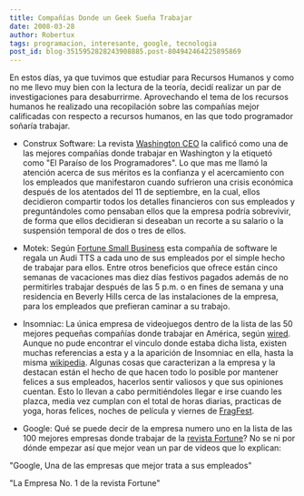 ```yaml
---
title: Compañías Donde un Geek Sueña Trabajar
date: 2008-03-28
author: Robertux
tags: programacion, interesante, google, tecnologia
post_id: blog-3515952828243908885.post-804942464225895869
---
```


En estos días, ya que tuvimos que estudiar para Recursos Humanos y como no me llevo muy bien con la lectura de la teoría, decidí realizar un par de investigaciones para desaburrirme. Aprovechando el tema de los recursos humanos he realizado una recopilación sobre las compañías mejor calificadas con respecto a recursos humanos, en las que todo programador soñaría trabajar.

- Construx Software: La revista [Washington CEO](https://www.washingtonceo.com/news-article-display/article/178/programmers.html) la calificó como una de las mejores compañías donde trabajar en Washington y la etiquetó como "El Paraíso de los Programadores". Lo que mas me llamó la atención acerca de sus méritos es la confianza y el acercamiento con los empleados que manifestaron cuando sufrieron una crisis económica después de los atentados del 11 de septiembre, en la cual, ellos decidieron compartir todos los detalles financieros con sus empleados y preguntándoles como pensaban ellos que la empresa podría sobrevivir, de forma que ellos decidieran si deseaban un recorte a su salario o la suspensión temporal de dos o tres de ellos.

- Motek: Según [Fortune Small Business](https://money.cnn.com/magazines/fsb/fsb_archive/2002/11/01/331988/index.htm) esta compañía de software le regala un Audi TTS a cada uno de sus empleados por el simple hecho de trabajar para ellos. Entre otros beneficios que ofrece están cinco semanas de vacaciones mas diez días festivos pagados además de no permitirles trabajar después de las 5 p.m. o en fines de semana y una residencia en Beverly Hills cerca de las instalaciones de la empresa, para los empleados que prefieran caminar a su trabajo.

- Insomniac: La única empresa de videojuegos dentro de la lista de las 50 mejores pequeñas compañías donde trabajar en América, según [wired](https://blog.wired.com/games/2007/06/insomniac-lands.html). Aunque no pude encontrar el vinculo donde estaba dicha lista, existen muchas referencias a esta y a la aparición de Insomniac en ella, hasta la misma [wikipedia](https://en.wikipedia.org/wiki/Insomniac_games). Algunas cosas que caracterizan a la empresa y la destacan están el hecho de que hacen todo lo posible por mantener felices a sus empleados, hacerlos sentir valiosos y que sus opiniones cuentan. Esto lo llevan a cabo permitiéndoles llegar e irse cuando les plazca, media vez cumplan con el total de horas diarias, practicas de yoga, horas felices, noches de película y viernes de [FragFest](https://fragfest.com.au/).

- Google: Qué se puede decir de la empresa numero uno en la lista de las 100 mejores empresas donde trabajar de la [revista Fortune](https://money.cnn.com/magazines/fortune/bestcompanies/2008/snapshots/1.html)? No se ni por dónde empezar así que mejor vean un par de vídeos que lo explican:

"Google, Una de las empresas
que mejor trata a sus empleados"

"La Empresa No. 1 de la
revista Fortune"